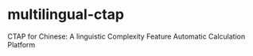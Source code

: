# multilingual-ctap
CTAP for Chinese: A linguistic Complexity Feature Automatic Calculation Platform
